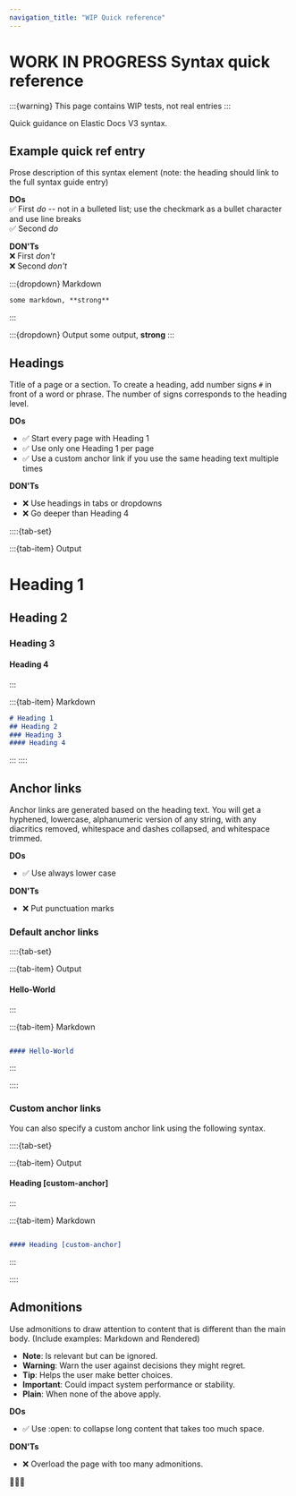```yaml
---
navigation_title: "WIP Quick reference"
---
```


# WORK IN PROGRESS Syntax quick reference

:::{warning}
This page contains WIP tests, not real entries
:::

Quick guidance on Elastic Docs V3 syntax. 

## Example quick ref entry
Prose description of this syntax element (note: the heading should link to the full syntax guide entry)

**DOs**<br>
✅ First _do_ -- not in a bulleted list; use the checkmark as a bullet character and use line breaks<br>
✅ Second _do_

**DON'Ts**<br>
❌ First _don't_<br>
❌ Second _don't_

:::{dropdown} Markdown
```markdown
some markdown, **strong**
```
:::

:::{dropdown} Output
some output, **strong**
:::



## Headings
Title of a page or a section. To create a heading, add number signs `#` in front of a word or phrase. The number of signs corresponds to the heading level. 

**DOs**
- ✅ Start every page with Heading 1
- ✅ Use only one Heading 1 per page
- ✅ Use a custom anchor link if you use the same heading text multiple times

**DON'Ts**
- ❌ Use headings in tabs or dropdowns
- ❌ Go deeper than Heading 4

::::{tab-set}

:::{tab-item} Output

# Heading 1

## Heading 2

### Heading 3

#### Heading 4
:::

:::{tab-item} Markdown

```markdown
# Heading 1
## Heading 2
### Heading 3
#### Heading 4
```
:::
::::


## Anchor links

Anchor links are generated based on the heading text. You will get a hyphened, lowercase, alphanumeric version of any string, with any diacritics removed, whitespace and dashes collapsed, and whitespace trimmed. 

**DOs**
- ✅ Use always lower case

**DON'Ts**
- ❌ Put punctuation marks

### Default anchor links

::::{tab-set}

:::{tab-item} Output

#### Hello-World

:::

:::{tab-item} Markdown

```markdown

#### Hello-World

```

:::

::::


### Custom anchor links

You can also specify a custom anchor link using the following syntax.

::::{tab-set}

:::{tab-item} Output

#### Heading [custom-anchor]

:::

:::{tab-item} Markdown

```markdown

#### Heading [custom-anchor]

```

:::

::::

## Admonitions

Use admonitions to draw attention to content that is different than the main body.
(Include examples: Markdown and Rendered)

- **Note**: Is relevant but can be ignored.
- **Warning**: Warn the user against decisions they might regret.
- **Tip**: Helps the user make better choices.
- **Important**: Could impact system performance or stability.
- **Plain**: When none of the above apply.

**DOs**
- ✅ Use :open: <bool> to collapse long content that takes too much space.

**DON'Ts**
- ❌ Overload the page with too many admonitions. 



🚧🚧🚧